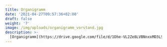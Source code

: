 ```yaml
---
title: Organigramm
date: '2021-04-27T09:57:36+02:00'
draft: false
weight: '7'
image: /img/uploads/organigramm_vorstand.jpg
description: >-
  [Organigramm](https://drive.google.com/file/d/1Dhe-VL2Ze8LVBNnxxMD3LShcJNANx-gj/view?usp=sharing)
---
```


